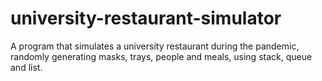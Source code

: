 # university-restaurant-simulator
A program that simulates a university restaurant during the pandemic, randomly generating masks, trays, people and meals, using stack, queue and list.
